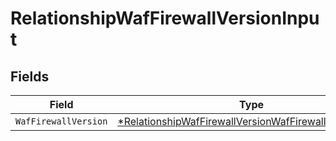 # RelationshipWafFirewallVersionInput


## Fields

| Field                                                                                                                                  | Type                                                                                                                                   | Required                                                                                                                               | Description                                                                                                                            |
| -------------------------------------------------------------------------------------------------------------------------------------- | -------------------------------------------------------------------------------------------------------------------------------------- | -------------------------------------------------------------------------------------------------------------------------------------- | -------------------------------------------------------------------------------------------------------------------------------------- |
| `WafFirewallVersion`                                                                                                                   | [*RelationshipWafFirewallVersionWafFirewallVersionInput](../../models/shared/relationshipwaffirewallversionwaffirewallversioninput.md) | :heavy_minus_sign:                                                                                                                     | N/A                                                                                                                                    |